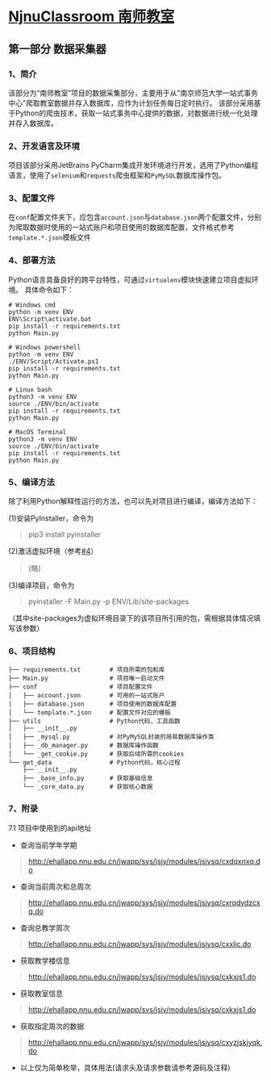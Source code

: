 ﻿# [NjnuClassroom 南师教室](../README.md)
## 第一部分 数据采集器


### 1、简介
该部分为“南师教室”项目的数据采集部分，主要用于从"南京师范大学一站式事务中心"爬取教室数据并存入数据库，应作为计划任务每日定时执行。
该部分采用基于Python的爬虫技术，获取一站式事务中心提供的数据，对数据进行统一化处理并存入数据库。


### 2、开发语言及环境
项目该部分采用JetBrains PyCharm集成开发环境进行开发，选用了Python编程语言，使用了`selenium`和`requests`爬虫框架和`PyMySQL`数据库操作包。


### 3、配置文件
在`conf`配置文件夹下，应包含`account.json`与`database.json`两个配置文件，分别为爬取数据时使用的一站式账户和项目使用的数据库配置，文件格式参考`template.*.json`模板文件


### 4、部署方法
Python语言具备良好的跨平台特性，可通过`virtualenv`模块快速建立项目虚拟环境。
具体命令如下：
```
# Windows cmd
python -m venv ENV
ENV\Script\activate.bat
pip install -r requirements.txt
python Main.py

# Windows powershell
python -m venv ENV
./ENV/Script/Activate.ps1
pip install -r requirements.txt
python Main.py

# Linux bash
python3 -m venv ENV
source ./ENV/bin/activate
pip install -r requirements.txt
python Main.py

# MacOS Terminal
python3 -m venv ENV
source ./ENV/bin/activate
pip install -r requirements.txt
python Main.py
```


### 5、编译方法
除了利用Python解释性运行的方法，也可以先对项目进行编译，编译方法如下：

(1)安装PyInstaller，命令为
> pip3 install pyinstaller

(2)激活虚拟环境（参考[#4](#4部署方法)）
> (略)

(3)编译项目，命令为
> pyinstaller -F Main.py -p ENV/Lib/site-packages

（其中site-packages为虚拟环境目录下的该项目所引用的包，需根据具体情况填写该参数）


### 6、项目结构
```
├── requirements.txt        # 项目所需的包和库
├── Main.py                 # 项目唯一启动文件
├── conf                    # 项目配置文件
│   ├── account.json        # 可用的一站式账户
│   ├── database.json       # 项目使用的数据库配置
│   └── template.*.json     # 配置文件对应的模板
├── utils                   # Python代码，工具函数
│   ├── __init__.py
│   ├── _mysql.py           # 对PyMySQL封装的简易数据库操作类
│   ├── _db_manager.py      # 数据库操作函数
│   └── _get_cookie.py      # 获取后续所需的cookies
└── get_data                # Python代码，核心过程
    ├── __init__.py
    ├── _base_info.py       # 获取基础信息
    └── _core_data.py       # 获取核心数据
```


### 7、附录
7.1 项目中使用到的api地址
- 查询当前学年学期
> http://ehallapp.nnu.edu.cn/jwapp/sys/jsjy/modules/jsjysq/cxdqxnxq.do
- 查询当前周次和总周次
> http://ehallapp.nnu.edu.cn/jwapp/sys/jsjy/modules/jsjysq/cxrqdydzcxq.do
- 查询总教学周次
> http://ehallapp.nnu.edu.cn/jwapp/sys/jsjy/modules/jsjysq/cxxljc.do
- 获取教学楼信息
> http://ehallapp.nnu.edu.cn/jwapp/sys/jsjy/modules/jsjysq/cxkxjs1.do
- 获取教室信息
> http://ehallapp.nnu.edu.cn/jwapp/sys/jsjy/modules/jsjysq/cxkxjs1.do
- 获取指定周次的数据
> http://ehallapp.nnu.edu.cn/jwapp/sys/jsjy/modules/jsjysq/cxyzjskjyqk.do
* 以上仅为简单枚举，具体用法(请求头及请求参数请参考源码及注释)
